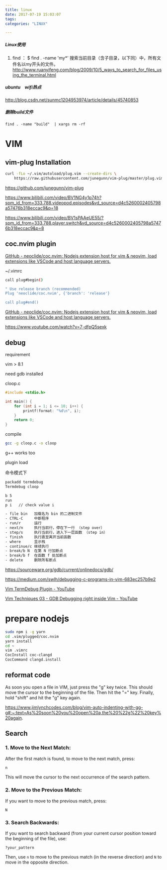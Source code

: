```yaml
---
title: linux
date: 2017-07-19 15:03:07
tags:
categories: "LINUX"

---
```


##### Linux使用

1. find  ： $ find . -name 'my*'   搜索当前目录（含子目录，以下同）中，所有文件名以my开头的文件。 http://www.ruanyifeng.com/blog/2009/10/5_ways_to_search_for_files_using_the_terminal.html

##### ubuntu　wifi热点

http://blog.csdn.net/sunmc1204953974/article/details/45740853

##### 删除build文件

`find . -name "build"  | xargs rm -rf`

# VIM

## vim-plug Installation

```bash
curl -fLo ~/.vim/autoload/plug.vim --create-dirs \
    https://raw.githubusercontent.com/junegunn/vim-plug/master/plug.vim
```

https://github.com/junegunn/vim-plug

https://www.bilibili.com/video/BV1NG4y1p74h?spm_id_from=333.788.videopod.episodes&vd_source=d4c5260002405798a57476b318eccac9&p=18

https://www.bilibili.com/video/BV1sPAAeUE55/?spm_id_from=333.788.player.switch&vd_source=d4c5260002405798a57476b318eccac9&p=8

## coc.nvim plugin

[GitHub - neoclide/coc.nvim: Nodejs extension host for vim &amp; neovim, load extensions like VSCode and host language servers.](https://github.com/neoclide/coc.nvim)

~/.vimrc

```bash
call plug#begin()

" Use release branch (recommended)
Plug 'neoclide/coc.nvim', {'branch': 'release'}

call plug#end()
```

[GitHub - neoclide/coc.nvim: Nodejs extension host for vim &amp; neovim, load extensions like VSCode and host language servers.](https://github.com/neoclide/coc.nvim)

https://www.youtube.com/watch?v=7-dfpQ5sexk



## debug



requirement 

vim > 8.1

need gdb installed



cloop.c

```c
#include <stdio.h>

int main() {
    for (int i = 1; i <= 10; i++) {
        printf(format: "%d\n", i);
    }
    return 0;
}
```

compile

```bash
gcc -g cloop.c -o cloop
```

g++  works too



plugin load

命令模式下

```bash
packadd termdebug
Termdebug cloop
```



```bash
b 5
run
p i   // check value i 

- file bin   加载名为 bin 的二进制文件 
- CTRL-C     中断程序
- run/r      运行
- next/n     执行当前行，停在下一行 （step over）
- step/s     执行当前行，进入下一层函数 （step in）
- finish     执行直至离开当前函数
- where      显示栈
- continue/c 继续执行
- break/b N  在第 N 行加断点
- break/b f  在函数 f 处加断点
- delete     删除所有断点
```

https://sourceware.org/gdb/current/onlinedocs/gdb/



https://medium.com/swlh/debugging-c-programs-in-vim-683ec257b9e2

[Vim TermDebug Plugin - YouTube](http://youtube.com/watch?v=Hm2RgjQGp2s)

[Vim Techniques 03 - GDB Debugging right inside Vim - YouTube](https://www.youtube.com/watch?v=jXIG4kz8Pdo)



prepare nodejs
=======

```bash
sudo npm i -g yarn   
cd .vim/plugged/coc.nvim
yarn install
cd ~
vim .vimrc
CocInstall coc-clangd
CocCommand clangd.install
```

## reformat code

As soon you open a file in VIM, just press the "g" key twice. This should move the cursor to the beginning of the file. Then hit the "=" key. Finally, hold "shift" and hit the "g" key again.

https://www.jimlynchcodes.com/blog/vim-auto-indenting-with-gg-g#:~:text=As%20soon%20you%20open%20a,the%20%22g%22%20key%20again.

## Search

### 1. **Move to the Next Match:**

After the first match is found, to move to the next match, press:

```bash
n
```

This will move the cursor to the next occurrence of the search pattern.

### 2. **Move to the Previous Match:**

If you want to move to the previous match, press:

```
N
```

### 3. **Search Backwards:**

If you want to search backward (from your current cursor position toward the beginning of the file), use:

```
?your_pattern
```

Then, use `n` to move to the previous match (in the reverse direction) and `N` to move in the opposite direction.